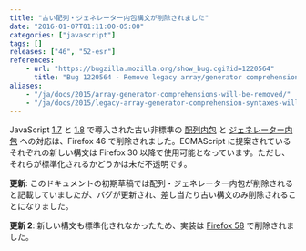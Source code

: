 ```yaml
---
title: "古い配列・ジェネレーター内包構文が削除されました"
date: "2016-01-07T01:11:00-05:00"
categories: ["javascript"]
tags: []
releases: ["46", "52-esr"]
references:
    - url: "https://bugzilla.mozilla.org/show_bug.cgi?id=1220564"
      title: "Bug 1220564 - Remove legacy array/generator comprehension."
aliases:
    - "/ja/docs/2015/array-generator-comprehensions-will-be-removed/"
    - "/ja/docs/2015/legacy-array-generator-comprehension-syntaxes-will-be-removed/"
---
```

JavaScript [1.7](https://developer.mozilla.org/docs/Web/JavaScript/New_in_JavaScript/1.7) と [1.8](https://developer.mozilla.org/docs/Web/JavaScript/New_in_JavaScript/1.8) で導入された古い非標準の [配列内包](https://developer.mozilla.org/docs/Web/JavaScript/Reference/Operators/Array_comprehensions#Differences_to_the_older_JS1.7JS1.8_comprehensions) と [ジェネレーター内包](https://developer.mozilla.org/docs/Web/JavaScript/Reference/Operators/Generator_comprehensions#Differences_to_the_older_JS1.7JS1.8_comprehensions) への対応は、Firefox 46 で削除されました。ECMAScript に提案されているそれぞれの新しい構文は Firefox 30 以降で使用可能となっています。ただし、それらが標準化されるかどうかは未だ不透明です。

**更新**: このドキュメントの初期草稿では配列・ジェネレーター内包が削除されると記載していましたが、バグが更新され、差し当たり古い構文のみ削除されることになりました。

**更新 2**: 新しい構文も標準化されなかったため、実装は [Firefox 58](https://www.fxsitecompat.dev/ja/docs/2017/array-generator-comprehension-support-has-been-removed/) で削除されました。
